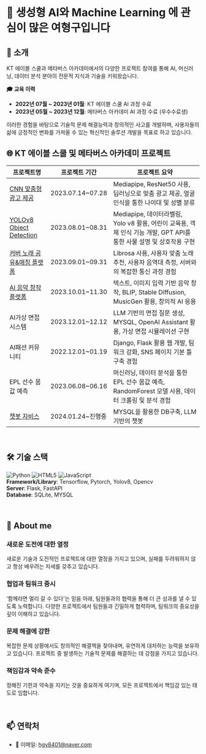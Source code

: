 # 👋  생성형 AI와 Machine Learning 에 관심이 많은 여형구입니다
      
## 🌟 소개 
KT 에이블 스쿨과 메타버스 아카데미에서의 다양한 프로젝트 참여를 통해 AI, 머신러닝, 데이터 분석 분야의 전문적 지식과 기술을 키워왔습니다. 
   
**🎓 교육 이력**
- **2022년 07월 ~ 2023년 01월**: KT 에이블 스쿨 AI 과정 수료
- **2023년 05월 ~ 2023년 12월**: 메타버스 아카데미 AI 과정 수료 (우수수료생) 
 
이러한 경험을 바탕으로 기술적 문제 해결능력과 창의적인 사고를 개발하며, 사용자들의 삶에 긍정적인 변화를 가져올 수 있는 혁신적인 솔루션 개발을 목표로 하고 있습니다.
<br>

   
## 🌐  KT 에이블 스쿨 및 메타버스 아카데미 프로젝트 

| 프로젝트명 | 프로젝트 기간 | 프로젝트 요약 |
| ---------- | ------------- | ------------- |
| [CNN 맞춤형 광고 제공](https://github.com/wahoman/CNN-based_advertising_services.git) | 2023.07.14~07.28 | Mediapipe, ResNet50 사용, 딥러닝으로 맞춤 광고 제공, 얼굴 인식을 통한 나이대 및 성별 분류 |
| [YOLOv8 Object Detection](https://github.com/wahoman/YOLO_v8-mediapipe_.git) | 2023.08.01~08.31 | Mediapipe, 데이터라벨링, Yolo v8 활용, 어린이 교육용, 객체 인식 기능 개발, GPT API를 통한 사물 설명 및 상호작용 구현 |
| [커버 노래 공유&매칭 플랫폼](https://github.com/wahoman/AI_music_PROJECT.git) | 2023.09.01~09.31 | Librosa 사용, 사용자 맞춤 노래 추천, 사용자 음역대 측정, 서버와의 복잡한 통신 과정 경험 |
| [AI 음악 창작 플랫폼](https://github.com/wahoman/singsongchanson-AI.git) | 2023.10.01~11.30 | 텍스트, 이미지 입력 기반 음악 창작, BLIP, Stable Diffusion, MusicGen 활용, 창의적 AI 응용 |
| AI가상 면접 시스템 | 2023.12.01~12.12 | LLM 기반의 면접 질문 생성, MYSQL, OpenAI Assistant 활용, 가상 면접 시뮬레이션 구현 |
| AI패션 커뮤니티 | 2022.12.01~01.19 | Django, Flask 활용 웹 개발, 팀워크 강화, SNS 페이지 기본 틀 구축 경험 |
| EPL 선수 몸값 예측 | 2023.06.08~06.16 | 머신러닝, 데이터 분석을 통한 EPL 선수 몸값 예측, RandomForest 모델 사용, 데이터 크롤링 및 분석 경험 |
| [챗봇 자비스](https://github.com/wahoman/Chatbot-Jarvis) | 2024.01.24~진행중 | MYSQL을 활용한 DB구축, LLM기반의 챗봇 | 
<br>

## 🛠 기술 스택
![Python](https://img.shields.io/badge/-Python-black?style=flat-square&logo=python) ![HTML5](https://img.shields.io/badge/-HTML5-black?style=flat-square&logo=html5) ![JavaScript](https://img.shields.io/badge/-JavaScript-black?style=flat-square&logo=javascript)  
**Framework/Library**: Tensorflow, Pytorch, Yolov8, Opencv  
**Server**: Flask, FastAPI  
**Database**: SQLite, MYSQL  
 
<br>
 
## 🌱 About me
### 새로운 도전에 대한 열정
새로운 기술과 도전적인 프로젝트에 대한 열정을 가지고 있으며, 실패를 두려워하지 않고 항상 배우려는 자세를 갖추고 있습니다.

### 협업과 팀워크 중시
‘함께라면 멀리 갈 수 있다'는 믿음 아래, 팀원들과의 협력을 통해 더 큰 성과를 낼 수 있도록 노력합니다. 다양한 프로젝트에서 팀원들과 긴밀하게 협력하며, 팀워크의 중요성을 깊이 이해하고 있습니다.

### 문제 해결에 강한
복잡한 문제 상황에서도 창의적인 해결책을 찾아내며, 유연하게 대처하는 능력을 보유하고 있습니다. 프로젝트 중 발생하는 기술적 문제를 해결하는 데 강점을 가지고 있습니다.

### 책임감과 약속 준수
정해진 기한과 약속을 지키는 것을 중요하게 여기며, 모든 프로젝트에서 책임감 있는 태도로 임합니다.

<br>

## 📫 연락처
- 📧 이메일: [hgy8401@naver.com](mailto:hgy8401@naver.com)

